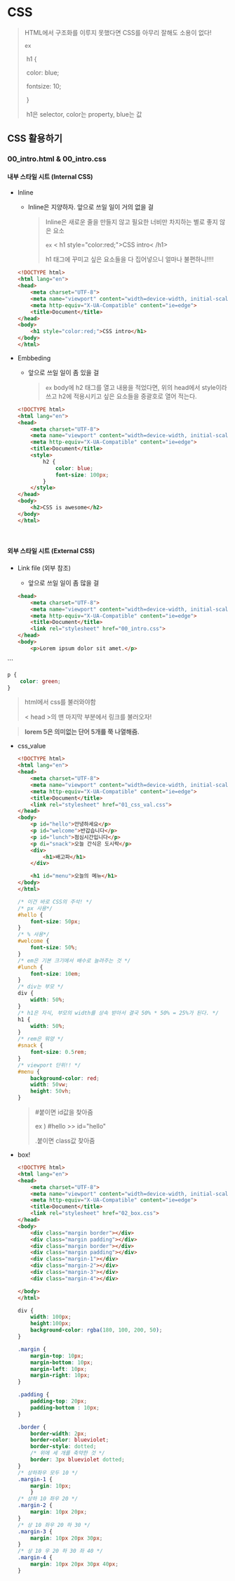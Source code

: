 # CSS

> HTML에서 구조화를 이루지 못했다면 CSS를 아무리 잘해도 소용이 없다!
>
> `ex` 
>
> ​	h1 {
>
> ​	color: blue;
>
> ​	fontsize: 10;
>
> ​	}
>
> ​	h1은 selector, color는 property, blue는 값

## CSS 활용하기

### 00_intro.html & 00_intro.css

#### 내부 스타일 시트 (Internal CSS)

- Inline

  - Inline은 지양하자. 앞으로 쓰일 일이 거의 없을 걸

    > Inline은 새로운 줄을 만들지 않고 필요한 너비만 차지하는 별로 좋지 않은 요소
    >
    > `ex` < h1 style="color:red;">CSS intro< /h1>
    >
    > h1 태그에 꾸미고 싶은 요소들을 다 집어넣으니 얼마나 불편하니!!!!

  ```html
  <!DOCTYPE html>
  <html lang="en">    
  <head>
      <meta charset="UTF-8">
      <meta name="viewport" content="width=device-width, initial-scale=1.0">
      <meta http-equiv="X-UA-Compatible" content="ie=edge">
      <title>Document</title>
  </head>  
  <body>
      <h1 style="color:red;">CSS intro</h1>
  </body>  
  </html>
  ```

- Embbeding

  - 앞으로 쓰일 일이 좀 있을 걸

    > `ex` body에 h2 태그를 열고 내용을 적었다면, 위의 head에서 style이라 쓰고 h2에 적용시키고 싶은 요소들을 중괄호로 열어 적는다.

  ```html
  <!DOCTYPE html>
  <html lang="en">
  <head>
      <meta charset="UTF-8">
      <meta name="viewport" content="width=device-width, initial-scale=1.0">
      <meta http-equiv="X-UA-Compatible" content="ie=edge">
      <title>Document</title>
      <style>
          h2 {
              color: blue;
              font-size: 100px;
          }
      </style>
  </head>
  <body>
      <h2>CSS is awesome</h2>
  </body>
  </html>
  ```

  <br>

#### 외부 스타일 시트 (External CSS)

- Link file (외부 참조)

  - 앞으로 쓰일 일이 좀 많을 걸
  
  ```html
  <head>
      <meta charset="UTF-8">
      <meta name="viewport" content="width=device-width, initial-scale=1.0">
      <meta http-equiv="X-UA-Compatible" content="ie=edge">
      <title>Document</title>
      <link rel="stylesheet" href="00_intro.css">
  </head>
  <body>
      <p>Lorem ipsum dolor sit amet.</p>
</body>
  ```
  
  ```css
  p {
      color: green;
}
  ```
  
  > html에서 css를 불러와야함
  >
  > < head >의 맨 마지막 부분에서 링크를 불러오자!

> **lorem 5은 의미없는 단어 5개를 쭉 나열해줌.**

- css_value

  ```html
  <!DOCTYPE html>
  <html lang="en">
  <head>
      <meta charset="UTF-8">
      <meta name="viewport" content="width=device-width, initial-scale=1.0">
      <meta http-equiv="X-UA-Compatible" content="ie=edge">
      <title>Document</title>
      <link rel="stylesheet" href="01_css_val.css">
  </head>
  <body>
      <p id="hello">안녕하세요</p>
      <p id="welcome">반갑습니다</p>
      <p id="lunch">점심시간입니다</p>
      <p di="snack">오늘 간식은 도시락</p>
      <div>
          <h1>배고파</h1>
      </div>
  
      <h1 id="menu">오늘의 메뉴</h1>
  </body>
  </html>
  ```

  ```css
  /* 이건 바로 CSS의 주석! */
  /* px 사용*/
  #hello {
      font-size: 50px;
  }
  /* % 사용*/
  #welcome {
      font-size: 50%;
  }
  /* em은 기본 크기에서 배수로 늘려주는 것 */
  #lunch {
      font-size: 10em;
  }
  /* div는 부모 */
  div {
      width: 50%;
  }
  /* h1은 자식, 부모의 width를 상속 받아서 결국 50% * 50% = 25%가 된다. */
  h1 {
      width: 50%;
  }
  /* rem은 뭐양 */
  #snack {
      font-size: 0.5rem;
  }
  /* viewport 단위!! */
  #menu {
      background-color: red;
      width: 50vw;
      height: 50vh;
  }
  ```

  > #붙이면 id값을 찾아줌
  >
  > ex ) #hello >> id="hello"
  >
  > .붙이면 class값 찾아줌

- box!

  ```html
  <!DOCTYPE html>
  <html lang="en">
  <head>
      <meta charset="UTF-8">
      <meta name="viewport" content="width=device-width, initial-scale=1.0">
      <meta http-equiv="X-UA-Compatible" content="ie=edge">
      <title>Document</title>
      <link rel="stylesheet" href="02_box.css">
  </head>
  <body>
      <div class="margin border"></div>
      <div class="margin padding"></div>
      <div class="margin border"></div>
      <div class="margin padding"></div>
      <div class="margin-1"></div>
      <div class="margin-2"></div>
      <div class="margin-3"></div>
      <div class="margin-4"></div>
  
  </body>
  </html>
  ```

  ```css
  div {
      width: 100px;
      height:100px;
      background-color: rgba(180, 100, 200, 50);
  }
  
  .margin {
      margin-top: 10px;
      margin-bottom: 10px;
      margin-left: 10px;
      margin-right: 10px;
  }
  
  .padding {
      padding-top: 20px;
      padding-bottom : 10px;
  }
  
  .border {
      border-width: 2px;
      border-color: blueviolet;
      border-style: dotted;
      /* 위에 세 개를 축약한 것 */
      border: 3px blueviolet dotted;
  }
  /* 상하좌우 모두 10 */
  .margin-1 {
      margin: 10px;
      }
  /* 상하 10 좌우 20 */
  .margin-2 {
      margin: 10px 20px;
  }
  /* 상 10 좌우 20 하 30 */
  .margin-3 {
      margin: 10px 20px 30px;
  }
  /* 상 10 우 20 하 30 좌 40 */
  .margin-4 {
      margin: 10px 20px 30px 40px;
  }
  ```

  